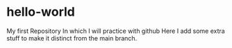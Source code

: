 # hello-world
My first Repository
In which I will practice with github
Here I add some extra stuff to make it distinct from the main branch.
